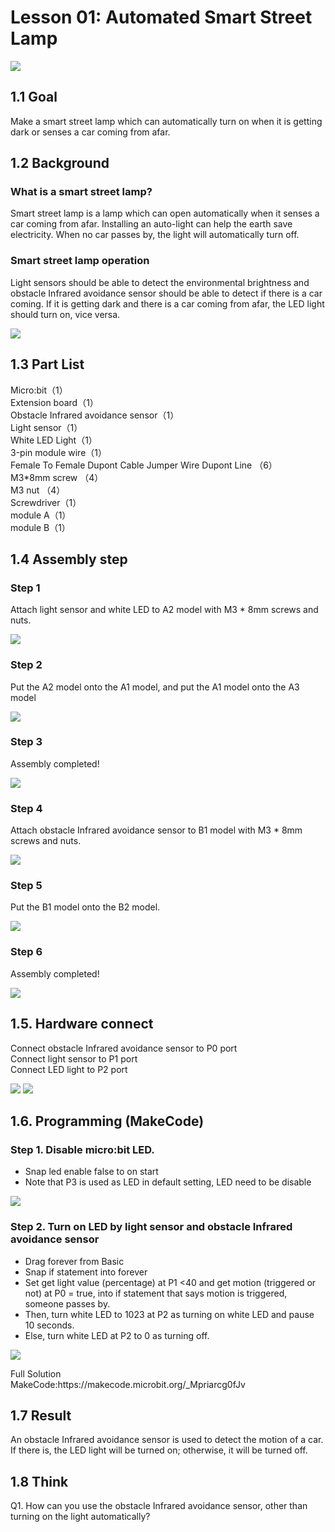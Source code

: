 # Lesson 01: Automated Smart Street Lamp
![](picture/1/1_1.png)
 
## 1.1 Goal
<P>
Make a smart street lamp which can automatically turn on when it is getting dark or senses a car coming from afar.
<P>

## 1.2 Background

### What is a smart street lamp?
<P>
Smart street lamp is a lamp which can open automatically when it senses a car coming from afar. Installing an auto-light can help the earth save electricity. When no car passes by, the light will automatically turn off.
<P>

### Smart street lamp operation
<P>
Light sensors should be able to detect the environmental brightness and obstacle Infrared avoidance sensor should be able to detect if there is a car coming. If it is getting dark and there is a car coming from afar, the LED light should turn on, vice versa.
<P>
 
![](picture/1/1_2.png)

## 1.3 Part List
<P>
Micro:bit（1）<BR>
Extension board（1）<BR>
Obstacle Infrared avoidance sensor（1）<BR>
Light sensor（1）<BR>
White LED Light（1）<BR>
3-pin module wire（1）<BR>
Female To Female Dupont Cable Jumper Wire Dupont Line （6）<BR>
M3*8mm screw  （4）<BR>
M3 nut （4）<BR>
Screwdriver（1）<BR>
module A（1）<BR>
module B（1）<BR>
<P>



## 1.4 Assembly step
### Step 1 
<P>
Attach light sensor and white LED to A2 model with M3 * 8mm screws and nuts. 
<P>
 
![](picture/1/1_4.png)

### Step 2 
<P>
Put the A2 model onto the A1 model, and put the A1 model onto the A3 model
<P>
 
![](picture/1/1_5.png)

### Step 3 
<P>
Assembly completed! 
<P>
 
![](picture/1/1_6.png)

### Step 4
<P>
Attach obstacle Infrared avoidance sensor to B1 model with M3 * 8mm screws and nuts. 
<P>
 
![](picture/1/1_7.png)

### Step 5 
<P>
Put the B1 model onto the B2 model.
<P>
 
![](picture/1/1_8.png)
 
### Step 6 
<P>
Assembly completed! 
<P>

![](picture/1/1_9.png)

## 1.5. Hardware connect 
<P>
Connect obstacle Infrared avoidance sensor to P0 port<BR>
Connect light sensor to P1 port<BR>
Connect LED light to P2 port <BR>
<P>

![](picture/1/ch1pic.png)
![](picture/1/1_10.jpg)

## 1.6. Programming (MakeCode) 

### Step 1. Disable micro:bit LED. 
 
+ Snap led enable false to on start  
+ Note that P3 is used as LED in default setting, LED need to be disable
 
![](picture/1/1_11.png)

### Step 2. Turn on LED by light sensor and obstacle Infrared avoidance sensor
+ Drag forever from Basic
+ Snap if statement into forever
+ Set get light value (percentage) at P1 <40  and get motion (triggered or not) at P0 = true, into if statement that says motion is triggered, someone passes by.
+ Then, turn white LED to 1023 at P2 as turning on white LED and pause 10 seconds. 
+ Else, turn white LED at P2 to 0 as turning off. 

![](picture/1/1_13.png)

<P>
Full Solution <BR>
MakeCode:https://makecode.microbit.org/_Mpriarcg0fJv
<P> 

## 1.7 Result
<P>
An obstacle Infrared avoidance sensor is used to detect the motion of a car. If there is, the LED light will be turned on; otherwise, it will be turned off.
<P>

## 1.8 Think 
<P>
Q1. How can you use the obstacle Infrared avoidance sensor, other than turning on the light automatically?
<P>

